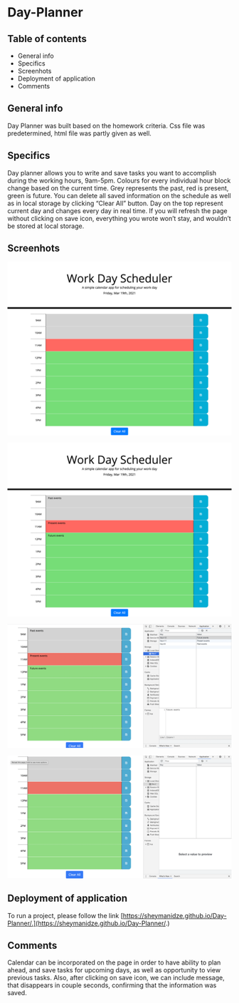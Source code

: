 # Day-Planner

## Table of contents

* General info
* Specifics
* Screenhots
* Deployment of application
* Comments


## General info

 Day Planner was built based on the homework criteria. Css file was predetermined, html file was partly given as well.  

## Specifics
 
 Day planner allows you to write and save tasks you want to accomplish during the working hours, 9am-5pm. Colours for every individual hour block change based on the current time. Grey represents the past, red is present, green is future. You can delete all saved information on the schedule as well as in local storage by clicking “Clear All” button. Day on the top represent current day and changes every day in real time. If you will refresh the page without clicking on save icon, everything you wrote won’t stay, and wouldn’t be stored at local storage. 


## Screenhots

![Day Planner](assets/images/1.png)

![Events, colors based on the time of the day](assets/images/2.png)

![After refreshing the page, events saved in the planner, and local storage](assets/images/3.png)

![clear all button deleted saved info from local storage and refreshed the page](assets/images/4.png)

## Deployment of application
To run a project, please follow the link [https://sheymanidze.github.io/Day-Planner/.](https://sheymanidze.github.io/Day-Planner/.)

## Comments

 Calendar can be incorporated on the page in order to have ability to plan ahead, and save tasks for upcoming days, as well as opportunity to view previous tasks. Also, after clicking on save icon, we can include message, that disappears in couple seconds, confirming that the information was saved.